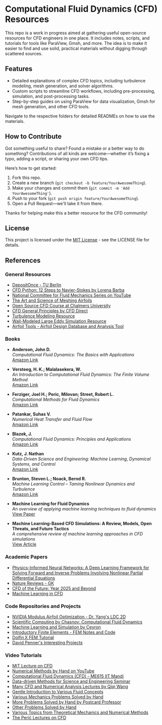 # Computational Fluid Dynamics (CFD) Resources

This repo is a work in progress aimed at gathering useful open-source resources for CFD engineers in one place. It includes notes, scripts, and tutorials for tools like ParaView, Gmsh, and more. The idea is to make it easier to find and use solid, practical materials without digging through scattered sources.

## Features

- Detailed explanations of complex CFD topics, including turbulence modeling, mesh generation, and solver algorithms.
- Custom scripts to streamline CFD workflows, including pre-processing, simulation, and post-processing tasks.
- Step-by-step guides on using ParaView for data visualization, Gmsh for mesh generation, and other CFD tools.

Navigate to the respective folders for detailed READMEs on how to use the materials.

## How to Contribute

Got something useful to share? Found a mistake or a better way to do something? Contributions of all kinds are welcome—whether it’s fixing a typo, adding a script, or sharing your own CFD tips.

Here’s how to get started:

1. Fork this repo.
2. Create a new branch (`git checkout -b feature/YourAwesomeThing`).
3. Make your changes and commit them (`git commit -m 'Add YourAwesomeThing'`).
4. Push to your fork (`git push origin feature/YourAwesomeThing`).
5. Open a Pull Request—we'll take it from there.

Thanks for helping make this a better resource for the CFD community!

## License

This project is licensed under the [MIT License](LICENSE) - see the LICENSE file for details.

## References

### General Resources
- [DepositOnce - TU Berlin](https://depositonce.tu-berlin.de/)
- [CFD Python: 12 Steps to Navier-Stokes by Lorena Barba](https://lorenabarba.com/blog/cfd-python-12-steps-to-navier-stokes/)
- [National Committee for Fluid Mechanics Series on YouTube](https://youtube.com/playlist?list=PL0EC6527BE871ABA3)
- [The Art and Science of Meshing Airfoils](https://blog.gridpro.com/the-art-and-science-of-meshing-airfoils/)
- [Open Source CFD Course at Chalmers University](http://www.tfd.chalmers.se/~hani/kurser/OS_CFD/)
- [CFD General Principles by CFD Direct](https://doc.cfd.direct/notes/cfd-general-principles/)
- [Turbulence Modeling Resource](https://turbmodels.larc.nasa.gov/)  
- [Wall-Modeled Large Eddy Simulation Resource](https://wmles.umd.edu/)  
- [Airfoil Tools - Airfoil Design Database and Analysis Tool](http://www.airfoiltools.com/)  

### Books
- **Anderson, John D.**  
  *Computational Fluid Dynamics: The Basics with Applications*  
  [Amazon Link](https://amzn.to/42iuJNV)

- **Versteeg, H. K.; Malalasekera, W.**  
  *An Introduction to Computational Fluid Dynamics: The Finite Volume Method*  
  [Amazon Link](https://amzn.to/3EbEMfG)

- **Ferziger, Joel H.; Peric, Milovan; Street, Robert L.**  
  *Computational Methods for Fluid Dynamics*  
  [Amazon Link](https://amzn.to/3FSZ9iq)

- **Patankar, Suhas V.**  
  *Numerical Heat Transfer and Fluid Flow*  
  [Amazon Link](https://amzn.to/42qd0o1)

- **Blazek, J.**  
  *Computational Fluid Dynamics: Principles and Applications*  
  [Amazon Link](https://amzn.to/4j7adqY)

- **Kutz, J. Nathan**  
  *Data-Driven Science and Engineering: Machine Learning, Dynamical Systems, and Control*  
  [Amazon Link](https://amzn.to/3RHJncw)

- **Brunton, Steven L.; Noack, Bernd R.**  
  *Machine Learning Control – Taming Nonlinear Dynamics and Turbulence*  
  [Amazon Link](https://amzn.to/4jeggJC)

- **Machine Learning for Fluid Dynamics**  
  *An overview of applying machine learning techniques to fluid dynamics*  
  [View Paper](https://arxiv.org/abs/1905.11075)

- **Machine Learning-Based CFD Simulations: A Review, Models, Open Threats, and Future Tactics**  
  *A comprehensive review of machine learning approaches in CFD simulations*  
  [View Article](https://link.springer.com/article/10.1007/s00521-022-07838-6)

### Academic Papers
- [Physics-Informed Neural Networks: A Deep Learning Framework for Solving Forward and Inverse Problems Involving Nonlinear Partial Differential Equations](https://www.brown.edu/research/projects/crunch/sites/brown.edu.research.projects.crunch/files/uploads/Physics-informed%20neural%20networks_A%20deep%20learning%20framwork%20fir%20solving%20forward%20and%20inverse%20probelms%20involving%20nonlinear%20partial%20differential%20equations.pdf)
- [Nature Reviews - GK](https://www.brown.edu/research/projects/crunch/sites/brown.edu.research.projects.crunch/files/uploads/Nature-REviews_GK.pdf)
- [CFD of the Future: Year 2025 and Beyond](https://www.researchgate.net/publication/339808378_CFD_of_the_Future_Year_2025_and_Beyond)  
- [Machine Learning in CFD](https://www.tandfonline.com/doi/full/10.1080/10618562.2023.2175788)  

### Code Repositories and Projects
- [NVIDIA Modulus Airfoil Optimization - Dr. Yang's LDC 2D](https://github.com/neo-fetch/nvidia-modulus-airfoil-optimisation/blob/master/Dr-Yang_ldc_2d.py)
- [Scientific Computing by Chasnov: Computational Fluid Dynamics](https://math.libretexts.org/Bookshelves/Scientific_Computing_Simulations_and_Modeling/Scientific_Computing_(Chasnov)/III%3A_Computational_Fluid_Dynamics/14%3A_The_Governing_Equations)
- [Machine Learning and Simulation by Ceyron](https://github.com/Ceyron/machine-learning-and-simulation)
- [Introductory Finite Elements - FEM Notes and Code](https://github.com/AppliedMechanics-EAFIT/Introductory-Finite-Elements)
- [Dolfin X FEM Tutorial](https://jsdokken.com/dolfinx-tutorial/fem.html)
- [David Penner's Interesting Projects](https://davidpenner74.wixsite.com/davidpenner/projects)

### Video Tutorials
- [MIT Lecture on CFD](https://www.youtube.com/@AeroCFD)
- [Numerical Methods by Hand on YouTube](https://youtube.com/playlist?list=PL5_Bm_WH1i3fAQP6G2_SaazjNIy3m8QbH&si=QrtwsLAQpWKeQKA8)
- [Computational Fluid Dynamics (CFD) - ME615 IIT Mandi](https://youtube.com/playlist?list=PLOUcBDsCNnMweTuft1qq25CQbyyKqZKvI&si=prjJr4J0GVZFWgLa)
- [Data-driven Methods for Science and Engineering Seminar](https://youtube.com/playlist?list=PLWL3MaEZQ5I0x5SoN-whc6wfxvZr4E5v9&si=sj8mXSdq_FynCsUz)
- [Many CFD and Numerical Analysis Lectures by Qiqi Wang](https://www.youtube.com/c/QiqiWangGG)
- [Gentle Introduction to Various Fluid Concepts](https://www.youtube.com/watch?v=zGuVWSKBc4Y&list=PLyYlZ2ZyWpnh6Xy8xsqIFQKPiMzVkUkdG)
- [Various Mechanics Problems Solved by Hand](https://youtube.com/playlist?list=PL7FF084F8C414D602&si=WVUmaxodRYiBP6ue)
- [More Problems Solved by Hand by Postcard Professor](https://www.youtube.com/c/PostcardProfessor/playlists)
- [Other Problems Solved by Hand](https://www.youtube.com/watch?v=PPt_FfoUqBQ&list=PLD45F0FD958B864AD)
- [Various Topics from Theoretical Mechanics and Numerical Methods](https://www.youtube.com/channel/UCcqQi9LT0ETkRoUu8eYaEkg)
- [The Perić Lectures on CFD](https://youtu.be/8a0j2DQiTVQ?si=UX6ThBBVHhmAX6qD)
